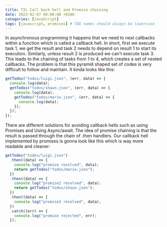 ```yaml
---
title: TIL Call back hell and Promise chaining
date: 2023-02-07 09:00:00 +0100
categories: [JavaScript]
tags: [javascript, promises] # TAG names should always be lowercase
---
```


In asynchronous programming it happens that we need to nest callbacks within a function which is called a callback hell. In short, first we execute task 1, we get the result and task 2 needs to depend on result 1 to start its execution. Similarly, unless result 2 is produced we can't execute task 3. This leads to the chaining of tasks from 1 to 4, which creates a set of nested callbacks.
The problem is that this pyramid shaped set of codes is very difficult to follow and maintain. It kinda looks like this:

```JavaScript
getTodos("todos/luigi.json", (err, data) => {
  console.log(data);
  getTodos("todos/shaun.json", (err, data) => {
    console.log(data);
    getTodos("todos/mario.json", (err, data) => {
      console.log(data);
    });
  });
});
```

There are different solutions for avoiding callback hells such as using Promises and Using Async/await.
The idea of promise chaining is that the result is passed through the chain of .then handlers.
Our callback hell implemented by promises is gonna look like this which is way more readable and cleaner:

```JavaScript
getTodos("todos/luigi.json")
  .then((data) => {
    console.log("promise resolved", data);
    return getTodos("todos/mario.json");
  })
  .then((data) => {
    console.log("promise2 resolved", data);
    return getTodos("todos/shaun.json");
  })
  .then((data) => {
    console.log("promise3 resolved", data);
  })
  .catch((err) => {
    console.log("promise rejected", err);
  });

```
